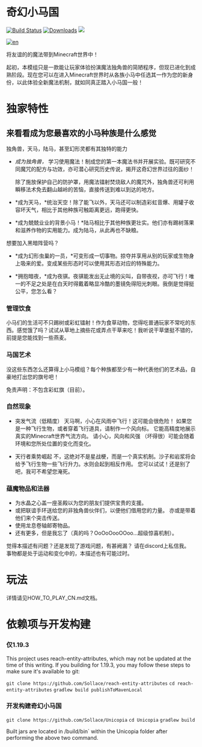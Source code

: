 # 奇幻小马国

[![Build Status](https://github.com/Sollace/Unicopia/actions/workflows/gradle-build.yml/badge.svg)](https://github.com/Sollace/Unicopia/actions/workflows/gradle-build.yml)
[![Downloads](https://img.shields.io/github/downloads/Sollace/Unicopia/total.svg?color=yellowgreen)](https://github.com/Sollace/Unicopia/releases/latest)
![](https://img.shields.io/badge/api-fabric-orange.svg)

[![en](https://img.shields.io/badge/lang-en-012169.svg)](README.md)

将友谊的的魔法带到Minecraft世界中！

起初，本模组只是一款能让玩家体验扮演魔法独角兽的简陋程序，但现已进化到成熟阶段。现在您可以在进入Minecraft世界时从各族小马中任选其一作为您的新身份，以此体验全新魔法机制，就如同真正踏入小马国一般！

# 独家特性

## 来看看成为您最喜欢的小马种族是什么感觉

独角兽，天马，陆马，甚至幻形灵都有其独特的能力
 
 - *成为独角兽，* 学习使用魔法！制成您的第一本魔法书并开展实验。既可研究不同魔咒的配方与功效，亦可潜心研究历史传说，揭开这奇幻世界过往的面纱！

    除了施放保护自己的防护罩，用魔法镭射焚烧敌人的魔咒外，独角兽还可利用瞬移法术免去翻山越岭的苦恼，直接传送到难以到达的地方。
 
 - *成为天马，*统治天空！除了能飞以外，天马还可以制造彩虹音爆、用罐子收容坏天气，相比于其他种族可触距离更远，跑得更快。
 
 - *成为兢兢业业的背景小马！*陆马相比于其他种族更壮实。他们亦有踢树落果和滋养作物的实用能力。成为陆马，从此再也不缺粮。

 想要加入黑暗阵营吗？

 - *成为幻形虫巢的一员，*可变形成一切事物。掠夺并享用从别的玩家或生物身上吸来的爱。变成某些形态时可以使用其形态对应的特殊能力。
  
 - *拥抱暗夜，*成为夜骐。夜骐能发出无止境的尖叫，自带夜视，亦可飞行！唯一的不足之处是在白天时得戴着略显冷酷的墨镜免得阳光刺眼。我倒是觉得挺公平，您怎么看？
  
### 管理饮食

  小马们的生活可不只踢树或彩虹镭射！作为食草动物，您得吃普通玩家不常吃的东西。感觉饿了吗？试试从草地上摘些花或弄点干草来吃！我听说干草堡挺不错的，前提是您能找到一些燕麦。

### 马国艺术
  
  没这些东西怎么还算得上小马模组？每个种族都至少有一种代表他们的艺术品，自豪地打出您的旗号吧！
  
  免责声明：不包含彩虹旗（目前）。

### 自然现象

  - 突发气流（低精度）
    天马啊，小心在风雨中飞行！这可能会很危险！
    如果您是一种飞行生物，或者穿着飞行道具，请制作一个风向标。
    它能高精度地展示真实的Minecraft世界气流方向。
    请小心，风向和风强 （坏得很）可能会随着环境和您所处位置的变化而变化。

  - 天行者乘势崛起
    不，这绝对不是星战梗，而是一个真实机制。沙子和岩浆将会给予飞行生物一些飞行升力。水则会起到相反作用。
    您可以试试！还是别了吧，我可不希望您淹死。

### 蕴魔物品和法器
  
  - 为水晶之心盖一座圣殿以为您的朋友们提供宝贵的支援。
  - 或把联谊手环送给您的非独角兽伙伴们，以便他们借用您的力量。
     亦或是带着他们来个突击传送。
  - 使用龙息卷轴邮寄物品。
  - 还有更多，但是我忘了（真的吗？OoOoOooOOoo…超级惊喜机制）。

觉得本描述有问题？还是发现了游戏问题，有甚阙漏？
请在discord上私信我。
事物都是处于运动和变化中的，本描述也有可能过时。

# 玩法

详情请见HOW_TO_PLAY_CN.md文档。

# 依赖项与开发构建

### 仅1.19.3

This project uses reach-entity-attributes, which may not be updated at the time of this writing.
If you building for 1.19.3, you may follow these steps to make sure it's available to git:

`git clone https://github.com/Sollace/reach-entity-attributes`
`cd reach-entity-attributes`
`gradlew build publishToMavenLocal`

### 开发构建奇幻小马国

`git clone https://github.com/Sollace/Unicopia`
`cd Unicopia` 
`gradlew build`

Built jars are located in /build/bin` within the Unicopia folder after performing the above two command.

